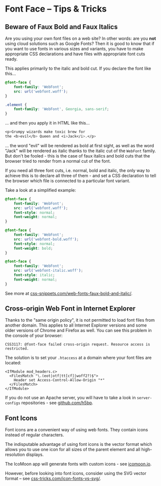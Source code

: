 Font Face – Tips & Tricks
=========================

Beware of Faux Bold and Faux Italics
------------------------------------

Are you using your own font files on a web site? In other words: are you **not**
using cloud solutions such as Google Fonts? Then it is good to know that if you
want to use fonts in various sizes and variants, you have to make appropriate
CSS declarations and have files with appropriate font cuts ready.

This applies primarily to the italic and bold cut. If you declare the font like
this…

```css
@font-face {
    font-family: 'WebFont';
    src: url('webfont.woff');
}

.element {
    font-family: 'WebFont', Georgia, sans-serif;
}
```

… and then you apply it in HTML like this…

```css
<p>Grumpy wizards make toxic brew for 
the <b>evil</b> Queen and <i>Jack</i>.</p>
```

… the word "evil" will be rendered as bold at first sight, as well as the word
"Jack" will be rendered as italic thanks to the italic cut of the `WebFont`
family. But don't be fooled - this is the case of faux italics and bold cuts
that the browser tried to render from a normal cut of the font.

If you need all three font cuts, i.e. normal, bold and italic, the only way to
achieve this is to declare all three of them - and set a CSS declaration to tell
the browser which file is connected to a particular font variant.

Take a look at a simplified example:

```css
@font-face {
    font-family: 'WebFont';
    src: url('webfont.woff');
    font-style: normal;
    font-weight: normal;
}

@font-face {
    font-family: 'WebFont';
    src: url('webfont-bold.woff');
    font-style: normal;
    font-weight: bold;
}

@font-face {
    font-family: 'WebFont';
    src: url('webfont-italic.woff');
    font-style: italic;
    font-weight: normal;
}
```

See more at
[css-snippets.com/web-fonts-faux-bold-and-italic/](http://css-snippets.com/web-fonts-faux-bold-and-italic/).

Cross-origin Web Font in Internet Explorer
------------------------------------------

Thanks to the "same origin policy", it is not permitted to load font files from
another domain. This applies to all Internet Explorer versions and some older
versions of Chrome and Firefox as well. You can see this problem in the console
of your browser:

```
CSS3117: @font-face failed cross-origin request. Resource access is restricted.
```

The solution is to set your `.htaccess` at a domain where your font files are
located:

```
<IfModule mod_headers.c>
  <FilesMatch "\.(eot|otf|tt[cf]|woff2?)$">
    Header set Access-Control-Allow-Origin "*"
  </FilesMatch>
</IfModule>
```

If you do not use an Apache server, you will have to take a look in
`server-configs` repositories - see
[github.com/h5bp](https://github.com/h5bp).

Font Icons
----------

Font icons are a convenient way of using web fonts. They contain icons instead
of regular characters.

The indisputable advantage of using font icons is the vector format which allows
you to use one icon for all sizes of the parent element and all high-resolution
displays.

The IcoMoon app will generate fonts with custom icons - see
[icomoon.io](http://icomoon.io).

However, before looking into font icons, consider using the SVG vector format –
see
[css-tricks.com/icon-fonts-vs-svg/](http://css-tricks.com/icon-fonts-vs-svg/).
